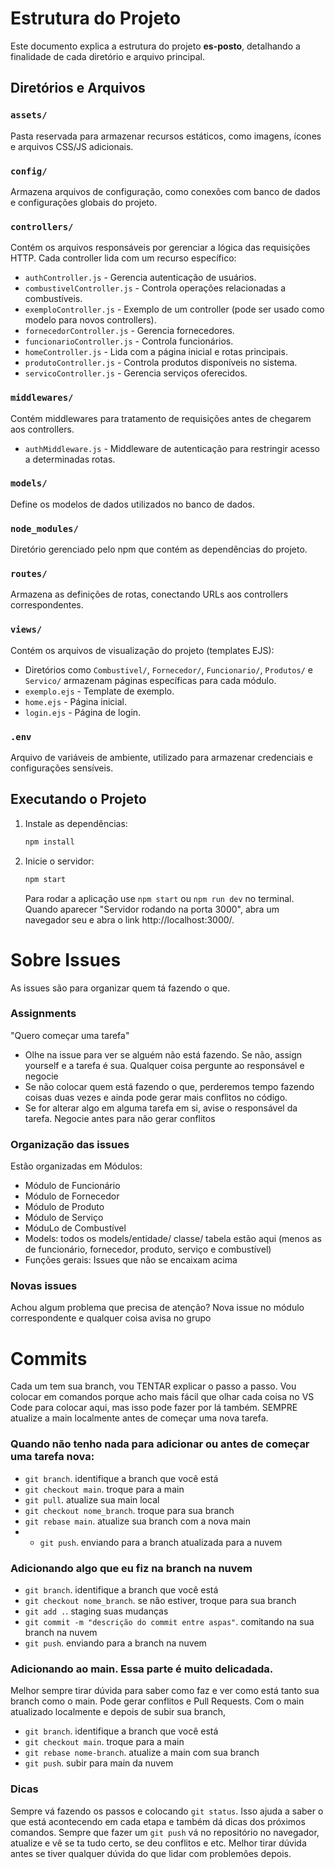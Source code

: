 # Estrutura do Projeto

Este documento explica a estrutura do projeto **es-posto**, detalhando a finalidade de cada diretório e arquivo principal.

## Diretórios e Arquivos

### `assets/`
Pasta reservada para armazenar recursos estáticos, como imagens, ícones e arquivos CSS/JS adicionais.

### `config/`
Armazena arquivos de configuração, como conexões com banco de dados e configurações globais do projeto.

### `controllers/`
Contém os arquivos responsáveis por gerenciar a lógica das requisições HTTP. Cada controller lida com um recurso específico:
- `authController.js` - Gerencia autenticação de usuários.
- `combustivelController.js` - Controla operações relacionadas a combustíveis.
- `exemploController.js` - Exemplo de um controller (pode ser usado como modelo para novos controllers).
- `fornecedorController.js` - Gerencia fornecedores.
- `funcionarioController.js` - Controla funcionários.
- `homeController.js` - Lida com a página inicial e rotas principais.
- `produtoController.js` - Controla produtos disponíveis no sistema.
- `servicoController.js` - Gerencia serviços oferecidos.

### `middlewares/`
Contém middlewares para tratamento de requisições antes de chegarem aos controllers.
- `authMiddleware.js` - Middleware de autenticação para restringir acesso a determinadas rotas.

### `models/`
Define os modelos de dados utilizados no banco de dados.

### `node_modules/`
Diretório gerenciado pelo npm que contém as dependências do projeto.

### `routes/`
Armazena as definições de rotas, conectando URLs aos controllers correspondentes.

### `views/`
Contém os arquivos de visualização do projeto (templates EJS):
- Diretórios como `Combustivel/`, `Fornecedor/`, `Funcionario/`, `Produtos/` e `Servico/` armazenam páginas específicas para cada módulo.
- `exemplo.ejs` - Template de exemplo.
- `home.ejs` - Página inicial.
- `login.ejs` - Página de login.

### `.env`
Arquivo de variáveis de ambiente, utilizado para armazenar credenciais e configurações sensíveis.

## Executando o Projeto

1. Instale as dependências:
   ```sh
   npm install
   ```
2. Inicie o servidor:
   ```sh
   npm start
   ```
   Para rodar a aplicação use ```npm start``` ou ```npm run dev``` no terminal.
   Quando aparecer "Servidor rodando na porta 3000", abra um navegador seu e abra o link http://localhost:3000/.

# Sobre Issues

As issues são para organizar quem tá fazendo o que. 

### Assignments
"Quero começar uma tarefa"
- Olhe na issue para ver se alguém não está fazendo. Se não, assign yourself e a tarefa é sua. Qualquer coisa pergunte ao responsável e negocie
- Se não colocar quem está fazendo o que, perderemos tempo fazendo coisas duas vezes e ainda pode gerar mais conflitos no código.
- Se for alterar algo em alguma tarefa em si, avise o responsável da tarefa. Negocie antes para não gerar conflitos

### Organização das issues
Estão organizadas em Módulos:
- Módulo de Funcionário
- Módulo de Fornecedor
- Módulo de Produto
- Módulo de Serviço
- MóduLo de Combustível
- Models: todos os models/entidade/ classe/ tabela estão aqui (menos as de funcionário, fornecedor, produto, serviço e combustível)
- Funções gerais: Issues que não se encaixam acima

### Novas issues
Achou algum problema que precisa de atenção? Nova issue no módulo correspondente e qualquer coisa avisa no grupo

# Commits

Cada um tem sua branch, vou TENTAR explicar o passo a passo. Vou colocar em comandos porque acho mais fácil que olhar cada coisa no VS Code para colocar aqui, mas isso pode fazer por lá também.
SEMPRE atualize a main localmente antes de começar uma nova tarefa. 
### Quando não tenho nada para adicionar ou antes de começar uma tarefa nova:
- ```git branch```. identifique a branch que você está
- ```git checkout main```. troque para a main
- ```git pull```. atualize sua main local
- ```git checkout nome_branch```. troque para sua branch
- ```git rebase main```. atualize sua branch com a nova main
- - ```git push```. enviando para a branch atualizada para a nuvem
  
### Adicionando algo que eu fiz na branch na nuvem
- ```git branch```. identifique a branch que você está
- ```git checkout nome_branch```. se não estiver, troque para sua branch
- ```git add .```. staging suas mudanças
- ```git commit -m "descrição do commit entre aspas"```. comitando na sua branch na nuvem
- ```git push```. enviando para a branch na nuvem
  
### Adicionando ao main. Essa parte é muito delicadada. 
Melhor sempre tirar dúvida para saber como faz e ver como está tanto sua branch como o main. Pode gerar conflitos e Pull Requests.
Com o main atualizado localmente e depois de subir sua branch,
- ```git branch```. identifique a branch que você está
- ```git checkout main```. troque para a main
- ```git rebase nome-branch```. atualize a main com sua branch
- ```git push```. subir para main da nuvem
  
### Dicas
Sempre vá fazendo os passos e colocando ```git status```. Isso ajuda a saber o que está acontecendo em cada etapa e também dá dicas dos próximos comandos.
Sempre que fazer um ```git push``` vá no repositório no navegador, atualize e vê se ta tudo certo, se deu conflitos e etc.
Melhor tirar dúvida antes se tiver qualquer dúvida do que lidar com problemões depois.
